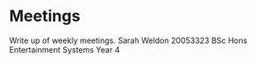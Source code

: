 Meetings
========

Write up of weekly meetings.
Sarah Weldon
20053323
BSc Hons Entertainment Systems Year 4

